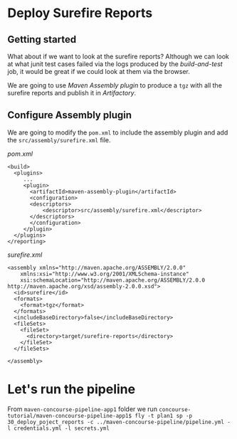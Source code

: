 # Deploy Surefire Reports

## Getting started

What about if we want to look at the surefire reports? Although we can look at what junit test cases failed via the logs produced by the *build-and-test* job, it would be great if we could look at them via the browser.

We are going to use *Maven Assembly plugin* to produce a `tgz` with all the surefire reports and publish it in *Artifactory*.

## Configure Assembly plugin

We are going to modify the `pom.xml` to include the assembly plugin and add the `src/assembly/surefire.xml` file.

*pom.xml*
```
<build>
  <plugins>
     ...
     <plugin>
       <artifactId>maven-assembly-plugin</artifactId>
       <configuration>
       <descriptors>
           <descriptor>src/assembly/surefire.xml</descriptor>
       </descriptors>
       </configuration>
     </plugin>
  </plugins>
</reporting>
```

*surefire.xml*
```
<assembly xmlns="http://maven.apache.org/ASSEMBLY/2.0.0"
    xmlns:xsi="http://www.w3.org/2001/XMLSchema-instance"
    xsi:schemaLocation="http://maven.apache.org/ASSEMBLY/2.0.0 http://maven.apache.org/xsd/assembly-2.0.0.xsd">
  <id>surefire</id>
  <formats>
    <format>tgz</format>
  </formats>
  <includeBaseDirectory>false</includeBaseDirectory>
  <fileSets>
    <fileSet>
      <directory>target/surefire-reports</directory>
    </fileSet>
  </fileSets>

</assembly>
```

# Let's run the pipeline

From `maven-concourse-pipeline-app1` folder we run `concourse-tutorial/maven-concourse-pipeline-app1$ fly -t plan1 sp -p 30_deploy_poject_reports -c ../maven-concourse-pipeline/pipeline.yml -l credentials.yml -l secrets.yml
`
